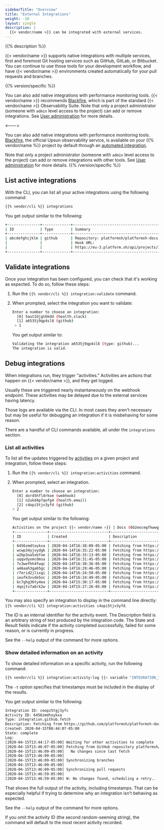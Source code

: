 ```yaml
---
sidebarTitle: "Overview"
title: "External Integrations"
weight: -10
layout: single
description: |
  {{< vendor/name >}} can be integrated with external services.
---
```


{{% description %}}

{{< vendor/name >}} supports native integrations with multiple services, first and foremost Git hosting services such as GitHub, GitLab, or Bitbucket.
You can continue to use those tools for your development workflow, and have {{< vendor/name >}} environments created automatically for your pull requests and branches.

{{% version/specific %}}
<!-- Platform.sh -->
You can also add native integrations with performance monitoring tools.
{{< vendor/name >}} recommends [Blackfire](../increase-observability/integrate-observability//blackfire.md),
which is part of the standard {{< vendor/name >}} Observability Suite.
Note that only a project administrator (someone with `admin` level access to the project) can add or remove integrations.
See [User administration](/administration/users.md) for more details.

<--->
<!-- Upsun -->
You can also add native integrations with performance monitoring tools. 
[Blackfire](../increase-observability/integrate-observability//blackfire.md), the official Upsun observability service,
is available on your {{% vendor/name %}} project by default through an [automated integration](../increase-observability/integrate-observability/blackfire.md#automated-integration).

Note that only a project administrator (someone with `admin` level access to the project) can add or remove integrations with other tools.
See [User administration](/administration/users.md) for more details.
{{% /version/specific %}}

## List active integrations

With the CLI, you can list all your active integrations using the following command:

```bash
{{% vendor/cli %}} integrations
```

You get output similar to the following:

```bash
+---------------+-------------+-------------------------------------------------------------------------------------+
| ID            | Type        | Summary                                                                             |
+---------------+-------------+-------------------------------------------------------------------------------------+
| abcdefghijklm | github      | Repository: platformsh/platformsh-docs                                              |
|               |             | Hook URL:                                                                           |
|               |             | https://eu-3.platform.sh/api/projects/123abcdefgh3i/integrations/abcdefghijklm/hook |
+---------------+-------------+-------------------------------------------------------------------------------------+
```

## Validate integrations

Once your integration has been configured, you can check that it's working as expected.
To do so, follow these steps:

1. Run the `{{% vendor/cli %}} integration:validate` command.
2. When prompted, select the integration you want to validate:
   ```bash
   Enter a number to choose an integration:
     [0] 5aut2djgt6kdd (health.slack)
     [1] a6535j9qp4sl8 (github)
    > 1
   ```

   You get output similar to:

   ```bash
   Validating the integration a6535j9qp4sl8 (type: github)...
   The integration is valid.
   ```

## Debug integrations

When integrations run, they trigger "activities."  Activities are actions that happen on {{< vendor/name >}}, and they get logged.

Usually these are triggered nearly instantaneously on the webhook endpoint.
These activities may be delayed due to the external services having latency.

Those logs are available via the CLI.
In most cases they aren't necessary but may be useful for debugging an integration if it is misbehaving for some reason.

There are a handful of CLI commands available, all under the `integrations` section.

### List all activities

To list all the updates triggered by [activities](../integrations/activity/reference.md) on a given project and integration,
follow these steps:

1. Run the `{{% vendor/cli %}} integration:activities` command.
2. When prompted, select an integration.

   ```bash
   Enter a number to choose an integration:
     [0] dxr45hfldrkoe (webhook)
     [1] n2ukd4p7qofg4 (health.email)
     [2] c4opi5tjv3yfd (github)
   > 2
   ```

   You get output similar to the following:

   ```bash
   Activities on the project {{< vendor/name >}} | Docs (6b2eocegfkwwg), integration c4opi5tjv3yfd (github):
   +---------------+---------------------------+-------------------------------------------------------------+----------+---------+
   | ID            | Created                   | Description                                                 | State    | Result  |
   +---------------+---------------------------+-------------------------------------------------------------+----------+---------+
   | 6456zmdtoykxa | 2020-04-14T16:38:09-05:00 | Fetching from https://github.com/platformsh/platformsh-docs | complete | success |
   | wcwp34yjvydgk | 2020-04-14T16:35:22-05:00 | Fetching from https://github.com/platformsh/platformsh-docs | complete | success |
   | w2bp3oa5xbfoe | 2020-04-14T16:33:13-05:00 | Fetching from https://github.com/platformsh/platformsh-docs | complete | success |
   | uqqvdyxmcdmsa | 2020-04-14T16:31:45-05:00 | Fetching from https://github.com/platformsh/platformsh-docs | complete | success |
   | 7x3wefhh4fwqc | 2020-04-14T16:30:36-05:00 | Fetching from https://github.com/platformsh/platformsh-docs | complete | success |
   | a46aah3ga65gc | 2020-04-14T16:29:46-05:00 | Fetching from https://github.com/platformsh/platformsh-docs | complete | success |
   | r7erid2jlixgi | 2020-04-14T16:24:50-05:00 | Fetching from https://github.com/platformsh/platformsh-docs | complete | success |
   | ieufk3vvde5oc | 2020-04-14T16:24:49-05:00 | Fetching from https://github.com/platformsh/platformsh-docs | complete | success |
   | bc7ghg36ty4ea | 2020-04-14T15:30:17-05:00 | Fetching from https://github.com/platformsh/platformsh-docs | complete | success |
   | 4qojtv7a6rk2w | 2020-04-14T15:27:26-05:00 | Fetching from https://github.com/platformsh/platformsh-docs | complete | success |
   +---------------+---------------------------+-------------------------------------------------------------+----------+---------+
   ```

You may also specify an integration to display in the command line directly: `{{% vendor/cli %}} integration:activities c4opi5tjv3yfd`.

The ID is an internal identifier for the activity event.
The Description field is an arbitrary string of text produced by the integration code.
The State and Result fields indicate if the activity completed successfully, failed for some reason, or is currently in progress.

See the `--help` output of the command for more options.

### Show detailed information on an activity

To show detailed information on a specific activity,
run the following command:

```bash
{{% vendor/cli %}} integration:activity:log {{< variable "INTEGRATION_ID" >}} {{< variable "ACTIVITY_ID" >}} -t
```

The `-t` option specifies that timestamps must be included in the display of the results.

You get output similar to the following:

```bash
Integration ID: ceopz5tgj3yfc
Activity ID: 6456zmdtoykxa
Type: integration.github.fetch
Description: Fetching from https://github.com/platformsh/platformsh-docs
Created: 2020-04-15T08:44:07-05:00
State: complete
Log:
[2020-04-15T13:44:17-05:00] Waiting for other activities to complete
[2020-04-15T13:46:07-05:00] Fetching from GitHub repository platformsh/platformsh-docs
[2020-04-15T13:46:09-05:00]   No changes since last fetch
[2020-04-15T13:46:09-05:00]
[2020-04-15T13:46:09-05:00] Synchronizing branches
[2020-04-15T13:46:09-05:00]
[2020-04-15T13:46:09-05:00] Synchronizing pull requests
[2020-04-15T13:46:59-05:00]
[2020-04-15T13:46:59-05:00] W: No changes found, scheduling a retry..
```

That shows the full output of the activity, including timestamps.
That can be especially helpful if trying to determine why an integration isn't behaving as expected.

See the `--help` output of the command for more options.

If you omit the activity ID (the second random-seeming string), the command will default to the most recent activity recorded.
